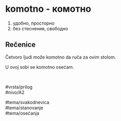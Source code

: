 # komotno - комотно

1. удобно, просторно  
2. без стеснения, свободно

## Rečenice

Četvoro ljudi može komotno da ruča za ovim stolom.

U ovoj sobi se komotno osećam.

<br>

#vrsta/prilog  
#nivo/A2  

#tema/svakodnevica  
#tema/stanovanje  
#tema/osećanja  
